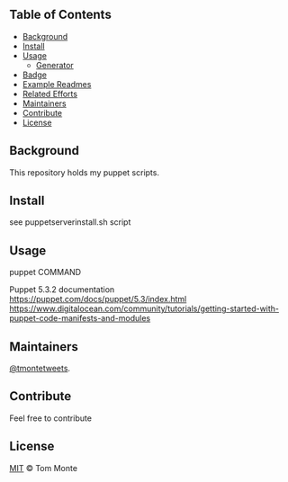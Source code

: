 ## Table of Contents

- [Background](#background)
- [Install](#install)
- [Usage](#usage)
	- [Generator](#generator)
- [Badge](#badge)
- [Example Readmes](#example-readmes)
- [Related Efforts](#related-efforts)
- [Maintainers](#maintainers)
- [Contribute](#contribute)
- [License](#license)

## Background
This repository holds my puppet scripts.

## Install
see puppetserverinstall.sh script

## Usage
puppet COMMAND

Puppet 5.3.2 documentation<br />
https://puppet.com/docs/puppet/5.3/index.html<br />
https://www.digitalocean.com/community/tutorials/getting-started-with-puppet-code-manifests-and-modules<br />

## Maintainers

[@tmontetweets](https://github.com/tmonte007).

## Contribute
Feel free to contribute

## License

[MIT](LICENSE) © Tom Monte

